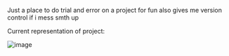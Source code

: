 Just a place to do trial and error on a project for fun
also gives me version control if i mess smth up


Current representation of project:

![image](https://github.com/user-attachments/assets/fcce0015-bbaa-4724-925f-c512ef8fb6f9)

